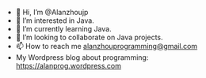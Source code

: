 - 👋 Hi, I’m @Alanzhoujp
- 👀 I’m interested in Java.
- 🌱 I’m currently learning Java.
- 💞️ I’m looking to collaborate on Java projects.
- 📫 How to reach me alanzhouprogramming@gmail.com
- My Wordpress blog about programming: https://alanprog.wordpress.com

<!---
Alanzhoujp/Alanzhoujp is a ✨ special ✨ repository because its `README.md` (this file) appears on your GitHub profile.
You can click the Preview link to take a look at your changes.
--->
